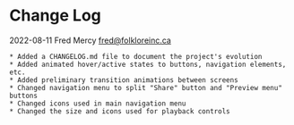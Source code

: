 # Change Log

2022-08-11  Fred Mercy  <fred@folkloreinc.ca>

    * Added a CHANGELOG.md file to document the project's evolution
    * Added animated hover/active states to buttons, navigation elements, etc.
    * Added preliminary transition animations between screens
    * Changed navigation menu to split "Share" button and "Preview menu" buttons
    * Changed icons used in main navigation menu
    * Changed the size and icons used for playback controls
